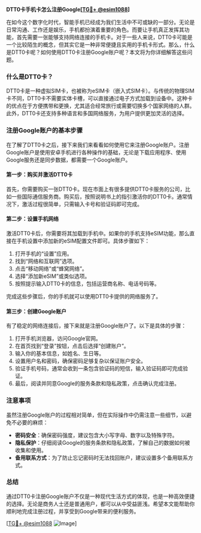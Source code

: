 **DTT0卡手机卡怎么注册Google[[TG💪+ @esim1088](https://t.me/s/esim1088)]**

在如今这个数字化时代，智能手机已经成为我们生活中不可或缺的一部分。无论是日常沟通、工作还是娱乐，手机都扮演着重要的角色。而要让手机真正发挥其功能，首先需要一张能够支持网络连接的手机卡。对于一些人来说，DTT0卡可能是一个比较陌生的概念，但其实它是一种非常便捷且实用的手机卡形式。那么，什么是DTT0卡呢？如何使用DTT0卡注册Google账户呢？本文将为你详细解答这些问题。

### 什么是DTT0卡？

DTT0卡是一种虚拟SIM卡，也被称为eSIM卡（嵌入式SIM卡）。与传统的物理SIM卡不同，DTT0卡不需要实体卡槽，可以直接通过电子方式加载到设备中。这种卡的优点在于方便携带和更换，尤其适合经常旅行或需要切换多个国家网络的人群。此外，DTT0卡还支持多种语言和多国网络服务，为用户提供更加灵活的选择。

### 注册Google账户的基本步骤

在了解了DTT0卡之后，接下来我们来看看如何使用它来注册Google账户。注册Google账户是使用安卓手机进行各种操作的基础，无论是下载应用程序、使用Google服务还是同步数据，都需要一个Google账户。

#### 第一步：购买并激活DTT0卡

首先，你需要购买一张DTT0卡。现在市面上有很多提供DTT0卡服务的公司，比如一些国际通信服务商。购买后，按照说明书上的指引激活你的DTT0卡。通常情况下，激活过程很简单，只需输入卡号和验证码即可完成。

#### 第二步：设置手机网络

激活DTT0卡后，你需要将其加载到手机中。如果你的手机支持eSIM功能，那么直接在手机设置中添加新的eSIM配置文件即可。具体步骤如下：

1. 打开手机的“设置”应用。
2. 找到“网络和互联网”选项。
3. 点击“移动网络”或“蜂窝网络”。
4. 选择“添加新eSIM”或类似选项。
5. 按照提示输入DTT0卡的信息，包括运营商名称、电话号码等。

完成这些步骤后，你的手机就可以使用DTT0卡提供的网络服务了。

#### 第三步：创建Google账户

有了稳定的网络连接后，接下来就是注册Google账户了。以下是具体的步骤：

1. 打开手机浏览器，访问Google官网。
2. 在首页找到“登录”按钮，点击后选择“创建账户”。
3. 输入你的基本信息，如姓名、生日等。
4. 设置用户名和密码，确保密码足够复杂以保证账户安全。
5. 验证手机号码，通常会收到一条包含验证码的短信，输入验证码即可完成验证。
6. 最后，阅读并同意Google的服务条款和隐私政策，点击确认完成注册。

### 注意事项

虽然注册Google账户的过程相对简单，但在实际操作中仍需注意一些细节，以避免不必要的麻烦：

- **密码安全**：确保密码强度，建议包含大小写字母、数字以及特殊字符。
- **隐私保护**：仔细阅读Google的服务条款和隐私政策，了解自己的数据如何被收集和使用。
- **备用联系方式**：为了防止忘记密码时无法找回账户，建议设置多个备用联系方式。

### 总结

通过DTT0卡注册Google账户不仅是一种现代生活方式的体现，也是一种高效便捷的选择。无论是商务人士还是普通用户，都可以从中受益匪浅。希望本文能帮助你顺利地完成注册过程，并享受到Google带来的便利服务。

[[TG💪+ @esim1088](https://t.me/s/esim1088) ![Image](https://i.postimg.cc/4NQfJmqS/Snipaste-2025-05-13-00-14-12.png)]